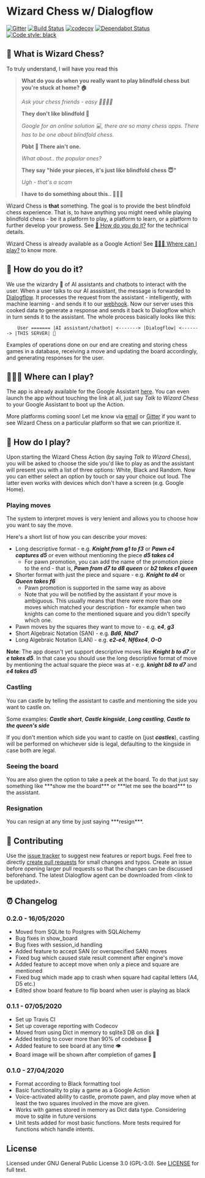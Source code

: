 # Wizard Chess w/ Dialogflow

[![Gitter](https://badges.gitter.im/wizard-chess/community.svg)](https://gitter.im/wizard-chess/community?utm_source=badge&utm_medium=badge&utm_campaign=pr-badge)
[![Build Status](https://travis-ci.com/nikochiko/df-wizard-chess.svg?branch=master)](https://travis-ci.com/nikochiko/df-wizard-chess)
[![codecov](https://codecov.io/gh/nikochiko/df-wizard-chess/branch/master/graph/badge.svg)](https://codecov.io/gh/nikochiko/df-wizard-chess)
[![Dependabot Status](https://api.dependabot.com/badges/status?host=github&repo=nikochiko/df-wizard-chess&identifier=259290685)](https://dependabot.com)
[![Code style: black](https://img.shields.io/badge/code%20style-black-000000.svg)](https://github.com/psf/black)

<h2 id="what-is-wizard-chess">🤔 What is Wizard Chess?</h2>

To truly understand, I will have you read this

> **What do you do when you really want to play blindfold chess but
> you're stuck at home? 🏠**
>
> *Ask your chess friends - easy 👨‍👨‍👧‍👦*
>
> **They don't like blindfold 🤷**
>
> *Google for an online solution 💻, there are so many chess apps. There
> has to be one about blindfold chess.*
>
> **Pbbt 👅 There ain't one.**
>
> *What about.. the popular ones?*
>
> **They say "hide your pieces, it's just like blindfold chess 😇"**
>
> *Ugh - that's a scam*
>
> **I have to do something about this.. 👨‍🔧🍳**

Wizard Chess is **that** something. The goal is to provide the best
blindfold chess experience. That is, to have anything you might need
while playing blindfold chess - be it a platform to play, a platform to
learn, or a platform to further develop your prowess. See
[🧐 How do you do it?](#how-do-you-do-it) for the technical details.

Wizard Chess is already available as a Google Action! See
[🏄🏽‍♂️ Where can I play?](#where-can-i-play) to know more.

<h2 id="how-do-you-do-it">🧐 How do you do it?</h2>

We use the wizardry 🔮 of AI assistants and chatbots to interact with the
user. When a user talks to our AI asssistant, the message is forwarded
to [Dialogflow](http://dialogflow.com/). It processes the request from
the assistant - intelligently, with machine learning - and sends it to
our [webhook](https://sendgrid.com/blog/whats-webhook/). Now our server
uses this cooked data to generate a response and sends it back to
Dialogflow which in turn sends it to the assistant. The whole process
basically looks like this:
```
    User ======= |AI assistant/chatbot| <-------> |Dialogflow| <-------> |THIS SERVER| 💪
```

Examples of operations done on our end are creating and storing chess
games in a database, receiving a move and updating the board
accordingly, and generating responses for the user.

<h2 id="where-can-i-play">🏄🏽‍♂️ Where can I play?</h2>

The app is already available for the Google Assistant
[here](https://assistant.google.com/services/a/uid/0000003ba609b4ff?hl=en).
You can even launch the app without touching the link at all, just say
*Talk to Wizard Chess* to your Google Assistant to boot up the Action.

More platforms coming soon! Let me know via
[email](mailto:ktvm42@gmail.com) or
[Gitter](https://gitter.im/wizard-chess/community) if you want to see
Wizard Chess on a particular platform so that we can prioritize it.

<h2 id="how-do-i-play">📕 How do I play?</h2>

Upon starting the Wizard Chess Action (by saying *Talk to Wizard
Chess*), you will be asked to choose the side you'd like to play as and
the assistant will present you with a list of three options: White,
Black and Random. Now you can either select an option by touch or say
your choice out loud. The latter even works with devices which don't
have a screen (e.g. Google Home).

<h3>Playing moves</h3>
The system to interpret moves is very lenient and allows you to choose
how you want to say the move.

Here's a short list of how you can describe your moves:

- Long descriptive format - e.g. ***Knight from g1 to f3*** or ***Pawn e4 captures d5*** or even without mentioning the piece ***d5 takes c4***
  - For pawn promotion, you can add the name of the promotion
    piece to the end - that is, ***Pawn from d7 to d8 queen*** or
    ***b2 takes c1 queen***
- Shorter format with just the piece and square - e.g. ***Knight to d4*** or ***Queen takes f6***
  - Pawn promotion is supported in the same way as above
  - Note that you will be notified by the assistant if your move
    is ambiguous. This usually means that there were more than one
    moves which matched your description - for example when two knights can
    come to the mentioned square and you didn't specify which one.
- Pawn moves by the squares they want to move to - e.g. ***e4***, ***g3***
- Short Algebraic Notation (SAN) - e.g. ***Bd6***, ***Nbd7***
- Long Algebraic Notation (LAN) - e.g. ***e2-e4***, ***Nf6xe4***, ***O-O***

**Note**: The app doesn't yet support descriptive moves like ***Knight b to
d7*** or ***e takes d5***. In that case you should use the long descriptive
format of move by mentioning the actual square the piece was at - e.g.
***knight b8 to d7*** and ***e4 takes d5***

<h3>Castling</h3>
You can castle by telling the assistant to castle and mentioning the side you
want to castle on.

Some examples: ***Castle short***, ***Castle kingside***, ***Long castling***, ***Castle to the queen's side***

If you don't mention which side you want to castle on (just ***castles***), castling
will be performed on whichever side is legal, defaulting to the kingside in
case both are legal.

<h3>Seeing the board</h3>
You are also given the option to take a peek at the board. To do that just say
something like ***show me the board*** or ***let me see the board*** to the assistant.

<h3>Resignation</h3>
You can resign at any time by just saying ***resign***.

<h2 id="contributing">🔧 Contributing</h2>

Use the [issue tracker](https://github.com/nikochiko/df-wizard-chess/issues) to suggest
new features or report bugs. Feel free to directly [create pull
requests](https://help.github.com/en/github/collaborating-with-issues-and-pull-requests/creating-a-pull-request)
for small changes and typos. Create an issue before opening larger pull
requests so that the changes can be discussed beforehand. The latest
Dialogflow agent can be downloaded from \<link to be updated\>.

<h2 id="changelog">⏰ Changelog</h2>

### 0.2.0 - 16/05/2020

- Moved from SQLite to Postgres with SQLAlchemy
- Bug fixes in show\_board
- Bug fixes with session\_id handling
- Added feature to accept SAN (or overspecified SAN) moves
- Fixed bug which caused stale result comment after engine's move
- Added feature to accept move when only a piece and square are
  mentioned
- Fixed bug which made app to crash when square had capital letters
  (A4, D5 etc.)
- Edited show board feature to flip board when user is playing as
  black

### 0.1.1 - 07/05/2020

- Set up Travis CI
- Set up coverage reporting with Codecov
- Moved from using Dict in memory to sqlite3 DB on disk 🎉
- Added testing to cover more than 90% of codebase 💪
- Added feature to see board at any time 👁️
- Board image will be shown after completion of games 📜

### 0.1.0 - 27/04/2020

- Format according to Black formatting tool
- Basic functionality to play a game as a Google Action
- Voice-activated ability to castle, promote pawn, and play move when
  at least the two squares involved in the move are given.
- Works with games stored in memory as Dict data type. Considering
  move to sqlite in future versions
- Unit tests added for most basic functions. More tests required for
  functions which handle intents.

<h2 id="license">License</h2>

Licensed under GNU General Public License 3.0 (GPL-3.0). See
[LICENSE](https://github.com/nikochiko/df-wizard-chess/blob/master/LICENSE)
for full text.
